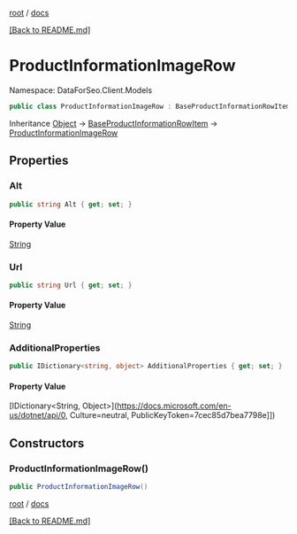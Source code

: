 [root](./../ "root") / [docs](./ "docs")

[[Back to README.md]](./../README.md "[Back to README.md]")

# ProductInformationImageRow

Namespace: DataForSeo.Client.Models

```csharp
public class ProductInformationImageRow : BaseProductInformationRowItem
```

Inheritance [Object](https://docs.microsoft.com/en-us/dotnet/api/Object) → [BaseProductInformationRowItem](./BaseProductInformationRowItem.md) → [ProductInformationImageRow](./ProductInformationImageRow.md)

## Properties

### **Alt**

```csharp
public string Alt { get; set; }
```

#### Property Value

[String](https://docs.microsoft.com/en-us/dotnet/api/String)<br>

### **Url**

```csharp
public string Url { get; set; }
```

#### Property Value

[String](https://docs.microsoft.com/en-us/dotnet/api/String)<br>

### **AdditionalProperties**

```csharp
public IDictionary<string, object> AdditionalProperties { get; set; }
```

#### Property Value

[IDictionary&lt;String, Object&gt;](https://docs.microsoft.com/en-us/dotnet/api/0, Culture=neutral, PublicKeyToken=7cec85d7bea7798e]])<br>

## Constructors

### **ProductInformationImageRow()**

```csharp
public ProductInformationImageRow()
```

[root](./../ "root") / [docs](./ "docs")

[[Back to README.md]](./../README.md "[Back to README.md]")